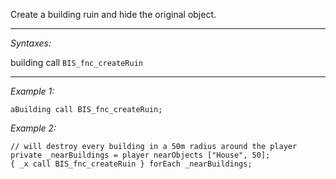 Create a building ruin and hide the original object.


---
*Syntaxes:*

building call `BIS_fnc_createRuin`

---
*Example 1:*

```sqf
aBuilding call BIS_fnc_createRuin;
```

*Example 2:*

```sqf
// will destroy every building in a 50m radius around the player
private _nearBuildings = player nearObjects ["House", 50];
{ _x call BIS_fnc_createRuin } forEach _nearBuildings;
```